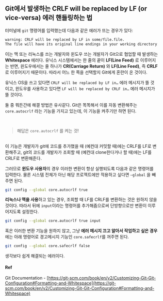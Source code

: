 ## Git에서 발생하는 CRLF will be replaced by LF (or vice-versa) 에러 핸들링하는 법

터미널에 `git` 명령어를 입력했는데 다음과 같은 에러가 뜨는 경우가 있다:

```bash
warning: CRLF will be replaced by LF in some/file.file.
The file will have its original line endings in your working directory.
```

이는 맥 또는 리눅스를 쓰는 개발자와 윈도우 쓰는 개발자가 Git으로 협업할 때 발생하는 **Whitespace** 에러다. 유닉스 시스템에서는 한 줄의 끝이 **LF(Line Feed)** 로 이루어지는 반면, 윈도우에서는 줄 하나가 **CR(Carriage Return)** 와 **LF(Line Feed)**, 즉 **CRLF**로 이루어지기 때문이다. 따라서 어느 한 쪽을 선택할지 Git에게 혼란이 온 것이다. 

유닉스 OS을 쓰고 있다면 `CRLF will be replaced by LF in…` 에러 메시지가 뜰 것이고,
윈도우를 사용하고 있다면 `LF will be replaced by CRLF in…` 에러 메시지가 뜰 것이다.

둘 중 뭐든간에 해결 방법은 유사같다. Git은 똑똑해서 이를 자동 변환해주는 `core.autocrlf` 라는 기능을 가지고 있는데, 이 기능을 켜주기만 하면 된다. 

<br>

>  
> 해답은 `core.autocrlf` 를 켜는 것!
> 

<br>
이 기능은 개발자가 git에 코드를 추가했을 때 (예컨대 커밋할 때)에는 CRLF를 LF로 변환해주고, git의 코드를 개발자가 조회할 때 (예컨대 clone한다거나 할 때)에는 LF를 CRLF로 변환해준다.

그러므로 **윈도우 사용자**의 경우 이러한 변환이 항상 실행되도록 다음과 같은 명령어를 입력한다. 물론 시스템 전체가 아닌 해당 프로젝트에만 적용하고 싶다면 `—global` 을 빼주면 된다.

```bash
git config --global core.autocrlf true
```

**리눅스나 맥을 사용**하고 있는 경우, 조회할 때 LF를 CRLF를 변환하는 것은 원하지 않을 것이다. 따라서 뒤에 `input`이라는 명령어를 추가해줌으로써 단방향으로만 변환이 이루어지도록 설정한다.

```bash
git config --global core.autocrlf true input
```

혹은 이러한 변환 기능을 원하지 않고, 그냥 **에러 메시지 끄고 알아서 작업하고 싶은 경우**에는 아래 명령어로 경고메시지 기능인 `core.safecrlf`를 꺼주면 된다.

```bash
git config --global core.safecrlf false
```

생각보다 쉽게 해결되는 에러이다.




#### Ref

Git Documentation - [https://git-scm.com/book/en/v2/Customizing-Git-Git-Configuration#Formatting-and-Whitespace](https://git-scm.com/book/en/v2/Customizing-Git-Git-Configuration#Formatting-and-Whitespace)
